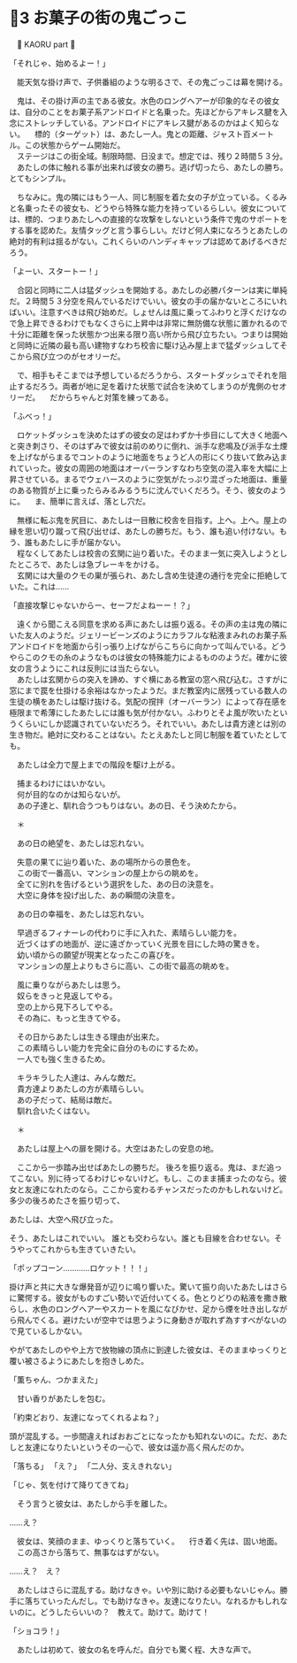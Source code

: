 # 🍨3 お菓子の街の鬼ごっこ

　🍨 KAORU part 🍨

「それじゃ、始めるよー！」

　能天気な掛け声で、子供番組のような明るさで、その鬼ごっこは幕を開ける。

　鬼は、その掛け声の主である彼女。水色のロングヘアーが印象的なその彼女は、自分のことをお菓子系アンドロイドと名乗った。先ほどからアキレス腱を入念にストレッチしている。アンドロイドにアキレス腱があるのかはよく知らない。
　標的（ターゲット）は、あたし一人。鬼との距離、ジャスト百メートル。この状態からゲーム開始だ。  
　ステージはこの街全域。制限時間、日没まで。想定では、残り２時間５３分。  
　あたしの体に触れる事が出来れば彼女の勝ち。逃げ切ったら、あたしの勝ち。とてもシンプル。

　ちなみに。鬼の隣にはもう一人、同じ制服を着た女の子が立っている。くるみと名乗ったその彼女も、どうやら特殊な能力を持っているらしい。彼女については、標的、つまりあたしへの直接的な攻撃をしないという条件で鬼のサポートをする事を認めた。友情タッグと言う事らしい。だけど何人束になろうとあたしの絶対的有利は揺るがない。これくらいのハンディキャップは認めてあげるべきだろう。

「よーい、スタートー！」

　合図と同時に二人は猛ダッシュを開始する。あたしの必勝パターンは実に単純だ。２時間５３分空を飛んでいるだけでいい。彼女の手の届かないところにいればいい。注意すべきは飛び始めだ。しょせんは風に乗ってふわりと浮くだけなので急上昇できるわけでもなくさらに上昇中は非常に無防備な状態に置かれるので十分に距離を保った状態かつ出来る限り高い所から飛び立ちたい。つまりは開始と同時に近隣の最も高い建物すなわち校舎に駆け込み屋上まで猛ダッシュしてそこから飛び立つのがセオリーだ。

　で、相手もそこまでは予想しているだろうから、スタートダッシュでそれを阻止するだろう。両者が地に足を着けた状態で試合を決めてしまうのが鬼側のセオリーだ。
　だからちゃんと対策を練ってある。

「ふべっ！」

　ロケットダッシュを決めたはずの彼女の足はわずか十歩目にして大きく地面へと突き刺さり、そのはずみで彼女は前のめりに倒れ、派手な悲鳴及び派手な土煙を上げながらまるでコントのように地面をちょうど人の形にくり抜いて飲み込まれていった。彼女の周囲の地面はオーバーランすなわち空気の混入率を大幅に上昇させている。まるでウェハースのように空気がたっぷり混ざった地面は、重量のある物質が上に乗ったらみるみるうちに沈んでいくだろう。そう、彼女のように。
　ま、簡単に言えば、落とし穴だ。

　無様に転ぶ鬼を尻目に、あたしは一目散に校舎を目指す。上へ。上へ。屋上の縁を思い切り蹴って飛び出せば、あたしの勝ちだ。もう、誰も追い付けない。もう、誰もあたしに手が届かない。  
　程なくしてあたしは校舎の玄関に辿り着いた。そのまま一気に突入しようとしたところで、あたしは急ブレーキをかける。  
　玄関には大量のクモの巣が張られ、あたし含め生徒達の通行を完全に拒絶していた。これは……

「直接攻撃じゃないからー、セーフだよねーー！？」

　遠くから聞こえる同意を求める声にあたしは振り返る。その声の主は鬼の隣にいた友人のようだ。ジェリービーンズのようにカラフルな粘液まみれのお菓子系アンドロイドを地面から引っ張り上げながらこちらに向かって叫んでいる。どうやらこのクモの糸のようなものは彼女の特殊能力によるもののようだ。確かに彼女の言うようにこれは反則には当たらない。  
　あたしは玄関からの突入を諦め、すぐ横にある教室の窓へ飛び込む。さすがに窓にまで罠を仕掛ける余裕はなかったようだ。まだ教室内に居残っている数人の生徒の横をあたしは駆け抜ける。気配の撹拌（オーバーラン）によって存在感を極限まで希薄にしたあたしには誰も気が付かない。ふわりとそよ風が吹いたというくらいにしか認識されていないだろう。それでいい。あたしは貴方達とは別の生き物だ。絶対に交わることはない。たとえあたしと同じ制服を着ていたとしても。

　あたしは全力で屋上までの階段を駆け上がる。

　捕まるわけにはいかない。  
　何が目的なのかは知らないが。  
　あの子達と、馴れ合うつもりはない。あの日、そう決めたから。

　＊

　あの日の絶望を、あたしは忘れない。

　失意の果てに辿り着いた、あの場所からの景色を。  
　この街で一番高い、マンションの屋上からの眺めを。  
　全てに別れを告げるという選択をした、あの日の決意を。  
　大空に身体を投げ出した、あの瞬間の決意を。

　あの日の幸福を、あたしは忘れない。

　早過ぎるフィナーレの代わりに手に入れた、素晴らしい能力を。  
　近づくはずの地面が、逆に遠ざかっていく光景を目にした時の驚きを。  
　幼い頃からの願望が現実となったこの喜びを。  
　マンションの屋上よりもさらに高い、この街で最高の眺めを。

　風に乗りながらあたしは思う。  
　奴らをきっと見返してやる。  
　空の上から見下ろしてやる。  
　その為に、もっと生きてやる。


　その日からあたしは生きる理由が出来た。  
　この素晴らしい能力を完全に自分のものにするため。  
　一人でも強く生きるため。

　キラキラした人達は、みんな敵だ。  
　貴方達よりあたしの方が素晴らしい。  
　あの子だって、結局は敵だ。  
　馴れ合いたくはない。

　＊

　あたしは屋上への扉を開ける。大空はあたしの安息の地。

　ここから一歩踏み出せばあたしの勝ちだ。
後ろを振り返る。鬼は、まだ追ってこない。別に待ってるわけじゃないけど。もし、このまま捕まったのなら。彼女と友達になれたのなら。ここから変わるチャンスだったのかもしれないけど。多少の後ろめたさを振り切って、

あたしは、大空へ飛び立った。

そう、あたしはこれでいい。
誰とも交わらない。誰とも目線を合わせない。そうやってこれからも生きていきたい。


「ポップコーン…………ロケット！！！」

掛け声と共に大きな爆発音が辺りに鳴り響いた。驚いて振り向いたあたしはさらに驚愕する。彼女がものすごい勢いで近付いてくる。色とりどりの粘液を撒き散らし、水色のロングヘアーやスカートを風になびかせ、足から煙を吐き出しながら飛んでくる。避けたいが空中では思うように身動きが取れず為すすべがないので見ているしかない。

やがてあたしのやや上方で放物線の頂点に到達した彼女は、そのままゆっくりと覆い被さるようにあたしを抱きしめた。

「薫ちゃん、つかまえた」

　甘い香りがあたしを包む。

「約束どおり、友達になってくれるよね？」

頭が混乱する。一歩間違えればおおごとになったかも知れないのに。ただ、あたしと友達になりたいというその一心で、彼女は遥か高く飛んだのか。

「落ちる」
「え？」
「二人分、支えきれない」

「じゃ、気を付けて降りてきてね」

　そう言うと彼女は、あたしから手を離した。

……え？

　彼女は、笑顔のまま、ゆっくりと落ちていく。
　行き着く先は、固い地面。
　この高さから落ちて、無事なはずがない。

……え？　え？

　あたしはさらに混乱する。助けなきゃ。いや別に助ける必要もないじゃん。勝手に落ちていったんだし。でも助けなきゃ。友達になりたい。なれるかもしれないのに。どうしたらいいの？　教えて。助けて。助けて！

「ショコラ！」

　あたしは初めて、彼女の名を呼んだ。自分でも驚く程、大きな声で。
